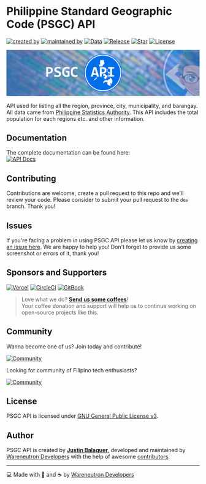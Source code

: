 # Philippine Standard Geographic Code (PSGC) API

[![created by](https://img.shields.io/badge/created%20by-Justin%20Balaguer-blue.svg?longCache=true&style=flat-square)](https://github.com/justinbalaguer) [![maintained by](https://img.shields.io/badge/maintained%20by-Wareneutron%20Developers-blue.svg?longCache=true&style=flat-square)](https://wareneutron.com) [![Data](https://img.shields.io/badge/Data-September%202020-green.svg?longCache=true&style=flat-square)](https://psa.gov.ph) [![Release](https://img.shields.io/github/release/wareneutron/psgc-api.svg?style=flat-square)](https://github.com/wareneutron/psgc-api/releases) [![Star](https://img.shields.io/github/stars/wareneutron/psgc-api.svg?style=flat-square)](https://github.com/wareneutron/psgc-api/stargazers) [![License](https://img.shields.io/github/license/wareneutron/psgc-api.svg?style=flat-square)](https://github.com/wareneutron/psgc-api/blob/main/LICENSE)

[![Banner](.github/wareneutron_psgc_api_github_banner.jpg)](https://docs.wareneutron.com/psgc-api)

API used for listing all the region, province, city, municipality, and barangay. All data came from [Philippine Statistics Authority](https://psa.gov.ph). This API includes the total population for each regions etc. and other information.

## Documentation

<!-- <!-- markdownlint-disable MD033 -->
The complete documentation can be found here:<br/>
[![API Docs](https://img.shields.io/badge/API%20Docs-docs.wareneutron.com/psgc--api-blue.svg?longCache=true&style=for-the-badge)](https://docs.wareneutron.com/psgc-api)
<!-- <!-- markdownlint-enable MD033 -->

## Contributing

Contributions are welcome, create a pull request to this repo and we'll review your code. Please consider to submit your pull request to the ```dev``` branch. Thank you!

## Issues

If you're facing a problem in using PSGC API please let us know by [creating an issue here](https://github.com/wareneutron/genpass-cli/issues/new). We are happy to help you! Don't forget to provide us some screenshot or errors of it, thank you!

## Sponsors and Supporters

[![Vercel](https://wrngnz.ga/badge-vercel)](https://vercel.com) [![CircleCI](https://wrngnz.ga/badge-circleci)](https://circleci.com) [![GitBook](https://wrngnz.ga/badge-gitbook)](https://gitbook.io)

<!-- markdownlint-disable MD033 -->
> Love what we do? **[Send us some coffees](https://buymeacoff.ee/wareneutron)**!<br/>
> Your coffee donation and support will help us to continue working on open-source projects like this.
<!-- markdownlint-disable MD033 -->

## Community

Wanna become one of us? Join today and contribute!

[![Community](https://discordapp.com/api/guilds/694612151444439081/widget.png?style=banner3)](https://wareneutron.com/discord)

Looking for community of Filipino tech enthusiasts?

[![Community](https://discordapp.com/api/guilds/659684980137656340/widget.png?style=banner2)](https://wrngnzga.com/discord)

## License

PSGC API is licensed under [GNU General Public License v3](https://opensource.org/licenses/GPL-3.0).

## Author

PSGC API is created by **[Justin Balaguer](https://github.com/justinbalaguer)**, developed and maintained by [Wareneutron Developers](https://wareneutron.com) with the help of awesome [contributors](https://github.com/wareneutron/psgc-api/graphs/contributors).

---

💻 Made with 💖 and ☕ by [Wareneutron Developers](https://wareneutron.com)
